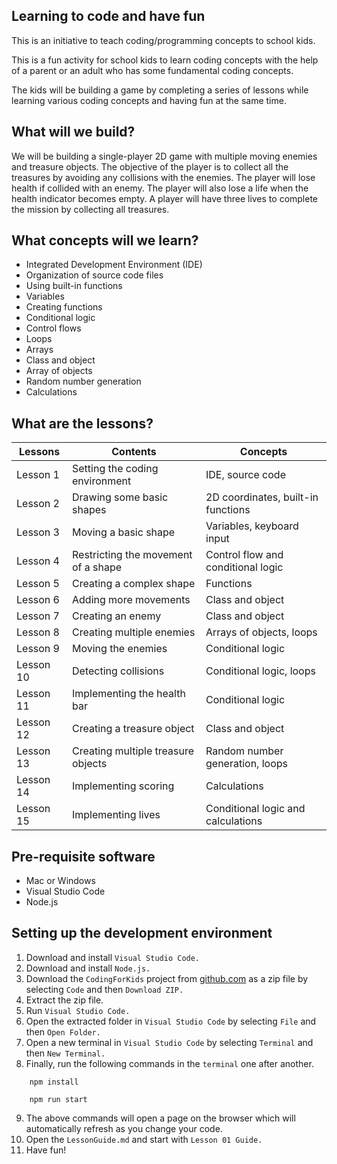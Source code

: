 ## Learning to code and have fun
This is an initiative to teach coding/programming concepts to school kids.

This is a fun activity for school kids to learn coding concepts with the help of a parent or an adult who has some fundamental coding concepts. 

The kids will be building a game by completing a series of lessons while learning various coding concepts and having fun at the same time. 

## What will we build? 
We will be building a single-player 2D game with multiple moving enemies and treasure objects. The objective of the player is to collect all the treasures by avoiding any collisions with the enemies. The player will lose health if collided with an enemy. The player will also lose a life when the health indicator becomes empty. A player will have three lives to complete the mission by collecting all treasures. 

## What concepts will we learn? 
- Integrated Development Environment (IDE)   
- Organization of source code files 
- Using built-in functions 
- Variables 
- Creating functions 
- Conditional logic 
- Control flows 
- Loops 
- Arrays 
- Class and object 
- Array of objects 
- Random number generation 
- Calculations 

## What are the lessons? 

|Lessons   | Contents                               | Concepts                             |
|----------|----------------------------------------|--------------------------------------|
|Lesson 1  | Setting the coding environment         | IDE, source code                     |
|Lesson 2  | Drawing some basic shapes              | 2D coordinates, built-in functions   |
|Lesson 3  | Moving a basic shape                   | Variables, keyboard input            |
|Lesson 4  | Restricting the movement of a shape    | Control flow and conditional logic   |
|Lesson 5  | Creating a complex shape               | Functions                            |
|Lesson 6  | Adding more movements                  | Class and object                     |  
|Lesson 7  | Creating an enemy                      | Class and object                     |
|Lesson 8  | Creating multiple enemies              | Arrays of objects, loops             |
|Lesson 9  | Moving the enemies                     | Conditional logic                    |
|Lesson 10 | Detecting collisions                   | Conditional logic, loops             |
|Lesson 11 | Implementing the health bar            | Conditional logic                    |
|Lesson 12 | Creating a treasure object             | Class and object                     |
|Lesson 13 | Creating multiple treasure objects     | Random number generation, loops      | 
|Lesson 14 | Implementing scoring                   | Calculations                         |
|Lesson 15 | Implementing lives                     | Conditional logic and calculations   |


## Pre-requisite software 
- Mac or Windows 
- Visual Studio Code 
- Node.js 

## Setting up the development environment 
1. Download and install `Visual Studio Code.`
2. Download and install `Node.js.`
3. Download the `CodingForKids` project from [github.com](https://github.com/git-mhaque/CodingForKids) as a zip file by selecting `Code` and then `Download ZIP.`
4. Extract the zip file. 
5. Run `Visual Studio Code.` 
6. Open the extracted folder in `Visual Studio Code` by selecting `File` and then `Open Folder.`     
7. Open a new terminal in `Visual Studio Code` by selecting `Terminal` and then `New Terminal.` 
8. Finally, run the following commands in the `terminal` one after another. 

```
    npm install 

    npm run start
```
9. The above commands will open a page on the browser which will automatically refresh as you change your code. 
10. Open the `LessonGuide.md` and start with `Lesson 01 Guide.` 
11. Have fun!   